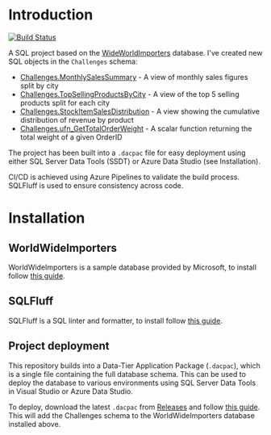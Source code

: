 # Introduction

[![Build Status](https://dev.azure.com/justinfrizzell/Wide%20World%20Importers/_apis/build/status%2FJustinFrizzell.wide-world-importers-sql-project?branchName=main)](https://dev.azure.com/justinfrizzell/Wide%20World%20Importers/_build/latest?definitionId=4&branchName=main)

A SQL project based on the [WideWorldImporters](https://learn.microsoft.com/en-us/sql/samples/wide-world-importers-what-is?view=sql-server-ver16) database. I've created new SQL objects in the `Challenges` schema:

- [Challenges.MonthlySalesSummary](https://github.com/JustinFrizzell/wide-world-importers-sql-project/blob/main/WideWorldImporters/Challenges/Views/MonthlySalesSummary.sql) - A view of monthly sales figures split by city
- [Challenges.TopSellingProductsByCity](https://github.com/JustinFrizzell/wide-world-importers-sql-project/blob/main/WideWorldImporters/Challenges/Views/TopSellingProductsByCity.sql) - A view of the top 5 selling products split for each city
- [Challenges.StockItemSalesDistribution](https://github.com/JustinFrizzell/wide-world-importers-sql-project/blob/main/WideWorldImporters/Challenges/Views/StockItemSalesDistribution.sql) - A view showing the cumulative distribution of revenue by product
- [Challenges.ufn_GetTotalOrderWeight](https://github.com/JustinFrizzell/wide-world-importers-sql-project/blob/main/WideWorldImporters/Challenges/Functions/ufn_GetTotalOrderWeight.sql) - A scalar function returning the total weight of a given OrderID

The project has been built into a `.dacpac` file for easy deployment using either SQL Server Data Tools (SSDT) or Azure Data Studio (see Installation).

CI/CD is achieved using Azure Pipelines to validate the build process. SQLFluff is used to ensure consistency across code.

# Installation

## WorldWideImporters

WorldWideImporters is a sample database provided by Microsoft, to install follow [this guide](https://learn.microsoft.com/en-us/sql/samples/wide-world-importers-oltp-install-configure?view=sql-server-ver16).

## SQLFluff

SQLFluff is a SQL linter and formatter, to install follow [this guide](https://docs.sqlfluff.com/en/stable/gettingstarted.html).

## Project deployment

This repository builds into a Data-Tier Application Package (`.dacpac`), which is a single file containing the full database schema. This can be used to deploy the database to various environments using SQL Server Data Tools in Visual Studio or Azure Data Studio.

To deploy, download the latest `.dacpac` from [Releases](https://github.com/JustinFrizzell/wide-world-importers-sql-project/releases) and follow [this guide](https://www.sqlservercentral.com/articles/sql-server-dacpac-in-azure-data-studio). This will add the Challenges schema to the WorldWideImporters database installed above.

